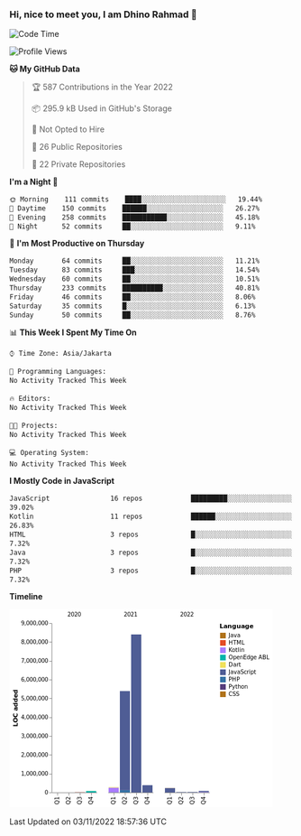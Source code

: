 ### Hi, nice to meet you, I am Dhino Rahmad 👋
<!--START_SECTION:waka-->
![Code Time](http://img.shields.io/badge/Code%20Time-0%20secs-blue)

![Profile Views](http://img.shields.io/badge/Profile%20Views-0-blue)

**🐱 My GitHub Data** 

> 🏆 587 Contributions in the Year 2022
 > 
> 📦 295.9 kB Used in GitHub's Storage 
 > 
> 🚫 Not Opted to Hire
 > 
> 📜 26 Public Repositories 
 > 
> 🔑 22 Private Repositories  
 > 
**I'm a Night 🦉** 

```text
🌞 Morning    111 commits    ████░░░░░░░░░░░░░░░░░░░░░   19.44% 
🌆 Daytime    150 commits    ██████░░░░░░░░░░░░░░░░░░░   26.27% 
🌃 Evening    258 commits    ███████████░░░░░░░░░░░░░░   45.18% 
🌙 Night      52 commits     ██░░░░░░░░░░░░░░░░░░░░░░░   9.11%

```
📅 **I'm Most Productive on Thursday** 

```text
Monday       64 commits     ██░░░░░░░░░░░░░░░░░░░░░░░   11.21% 
Tuesday      83 commits     ███░░░░░░░░░░░░░░░░░░░░░░   14.54% 
Wednesday    60 commits     ██░░░░░░░░░░░░░░░░░░░░░░░   10.51% 
Thursday     233 commits    ██████████░░░░░░░░░░░░░░░   40.81% 
Friday       46 commits     ██░░░░░░░░░░░░░░░░░░░░░░░   8.06% 
Saturday     35 commits     █░░░░░░░░░░░░░░░░░░░░░░░░   6.13% 
Sunday       50 commits     ██░░░░░░░░░░░░░░░░░░░░░░░   8.76%

```


📊 **This Week I Spent My Time On** 

```text
⌚︎ Time Zone: Asia/Jakarta

💬 Programming Languages: 
No Activity Tracked This Week

🔥 Editors: 
No Activity Tracked This Week

🐱‍💻 Projects: 
No Activity Tracked This Week

💻 Operating System: 
No Activity Tracked This Week

```

**I Mostly Code in JavaScript** 

```text
JavaScript               16 repos            █████████░░░░░░░░░░░░░░░░   39.02% 
Kotlin                   11 repos            ██████░░░░░░░░░░░░░░░░░░░   26.83% 
HTML                     3 repos             █░░░░░░░░░░░░░░░░░░░░░░░░   7.32% 
Java                     3 repos             █░░░░░░░░░░░░░░░░░░░░░░░░   7.32% 
PHP                      3 repos             █░░░░░░░░░░░░░░░░░░░░░░░░   7.32%

```


**Timeline**

![Chart not found](https://raw.githubusercontent.com/Dhino12/Dhino12/master/charts/bar_graph.png) 


 Last Updated on 03/11/2022 18:57:36 UTC
<!--END_SECTION:waka-->
 
